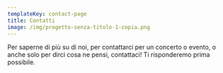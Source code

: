 ```yaml
---
templateKey: contact-page
title: Contatti
image: /img/progetto-senza-titolo-1-copia.png
---
```

Per saperne di più su di noi, per contattarci per un concerto o evento, o anche solo per dirci cosa ne pensi, contattaci! Ti risponderemo prima possibile.
